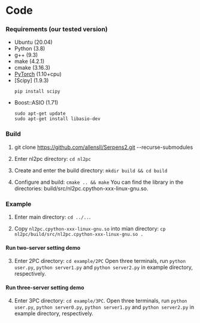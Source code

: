 # Code

### Requirements (our tested version)

* Ubuntu (20.04)
* Python (3.8)
* g++ (9.3)
* make (4.2.1)
* cmake (3.16.3)
* [PyTorch](https://pytorch.org/get-started/locally/) (1.10+cpu)
* [Scipy] (1.9.3)
    ```
    pip install scipy
    ```
* Boost::ASIO (1.71)
    ```
    sudo apt-get update
    sudo apt-get install libasio-dev
    ```
### Build

1. git clone https://github.com/allensll/Serpens2.git --recurse-submodules

2. Enter nl2pc directory: `cd nl2pc`

3. Create and enter the build directory: `mkdir build && cd build`

4. Configure and build: `cmake .. && make`
   You can find the library in the directories: build/src/nl2pc.cpython-xxx-linux-gnu.so.

### Example

1. Enter main directory: `cd ../..`.

2. Copy `nl2pc.cpython-xxx-linux-gnu.so` into mian directory:
    `cp nl2pc/build/src/nl2pc.cpython-xxx-linux-gnu.so .`

#### Run two-server setting demo

3. Enter 2PC directory: `cd example/2PC`
    Open three terminals, run `python user.py`, `python server1.py` and `python server2.py` in example directory, respectively.

#### Run three-server setting demo

4. Enter 3PC directory: `cd example/3PC`.
    Open three terminals, run `python user.py`, `python server0.py`, `python server1.py` and `python server2.py` in example directory, respectively.


